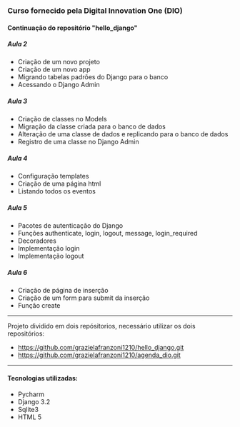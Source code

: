 ### Curso fornecido pela Digital Innovation One (DIO)

#### Continuação do repositório "hello_django"

##### Aula 2
- Criação de um novo projeto
- Criação de um novo app
- Migrando tabelas padrões do Django para o banco
- Acessando o Django Admin

##### Aula 3
- Criação de classes no Models
- Migração da classe criada para o banco de dados
- Alteração de uma classe de dados e replicando para o banco de dados
- Registro de uma classe no Django Admin

##### Aula 4
- Configuração templates
- Criação de uma página html
- Listando todos os eventos

##### Aula 5
- Pacotes de autenticação do Django
- Funções authenticate, login, logout, message, login_required
- Decoradores
- Implementação login
- Implementação logout

##### Aula 6
- Criação de página de inserção
- Criação de um form para submit da inserção
- Função create
---------------------------------------------------------------------
Projeto dividido em dois repósitorios, necessário utilizar os dois repositórios:

- https://github.com/grazielafranzoni1210/hello_django.git
- https://github.com/grazielafranzoni1210/agenda_dio.git
---------------------------------------------------------------------
#### Tecnologias utilizadas:

- Pycharm
- Django 3.2
- Sqlite3
- HTML 5
